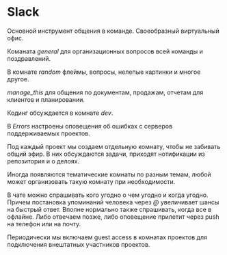 # Slack

Основной инструмент общения в команде. Своеобразный виртуальный офис. 

Команата *general* для организационных вопросов всей команды и поздравлений.

В комнате *random* флеймы, вопросы, нелепые картинки и многое другое.

*manage_this* для общения по документам, продажам, отчетам для клиентов и планировании.

Кодинг обсуждается в комнате *dev*.

В *Errors* настроены оповещения об ошибках с серверов поддерживаемых проектов.

Под каждый проект мы создаем отдельную комнату, чтобы не забивать общий эфир. В них обсуждаются задачи, приходят нотификации из репозитория и о делоях.

Иногда появляются тематические комнаты по разным темам, любой может организовать такую комнату при необходимости.

В чате можно спрашивать кого угодно о чем угодно и когда угодно. Причем постановка упоминаний человека через *@* увеличивает шансы на быстрый ответ. Вполне нормально также спрашивать, когда все в офлайне. Либо отвечаем позже, либо оповещение прилетит через push на телефон или на почту.

Периодически мы включаем guest access в комнатах проектов для подключения внештатных участников проектов.
